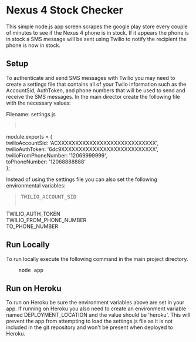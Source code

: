 # Nexus 4 Stock Checker #

This simple node.js app screen scrapes the google play store every couple of minutes to see if the Nexus 4 phone is in stock. If it appears the phone is in stock a SMS message will be sent using Twilio to notify the recipient the phone is now in stock.

## Setup ##
To authenticate and send SMS messages with Twilio you may need to create a settings file that contains all of your Twilo information such as the AccountSid, AuthToken, and phone numbers that will be used to send and receive the SMS messages. In the main director create the following file with the necessary values:

Filename: settings.js

><pre>
module.exports = {  
    twilioAccountSid: 'ACXXXXXXXXXXXXXXXXXXXXXXXXXXXX',  
    twilioAuthToken: '6dc9XXXXXXXXXXXXXXXXXXXXXXXXXXX',  
    twilioFromPhoneNumber: '12069999999',  
    toPhoneNumber: '12068888888'  
};
</pre>

Instead of using the settings file you can also set the following environmental variables:

><pre>TWILIO_ACCOUNT_SID   
TWILIO_AUTH_TOKEN  
TWILIO_FROM_PHONE_NUMBER  
TO_PHONE_NUMBER</pre>

## Run Locally ##
To run locally execute the following command in the main project directory.

<pre>
	node app
</pre>

## Run on Heroku ##

To run on Heroku be sure the environment variables above are set in your app. If running on Heroku you also need to create an environment variable named DEPLOYMENT_LOCATION and the value should be 'heroku'. This will prevent the app from attempting to load the settings.js file as it is not included in the git repository and won't be present when deployed to Heroku.


